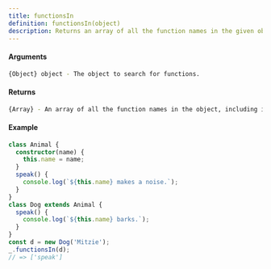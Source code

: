 ```yaml
---
title: functionsIn
definition: functionsIn(object)
description: Returns an array of all the function names in the given object, including inherited ones.
---
```



#### Arguments


```bash
{Object} object - The object to search for functions.
```


#### Returns


```bash
{Array} - An array of all the function names in the object, including inherited ones.
```


#### Example


```ts
class Animal {
  constructor(name) {
    this.name = name;
  }
  speak() {
    console.log(`${this.name} makes a noise.`);
  }
}
class Dog extends Animal {
  speak() {
    console.log(`${this.name} barks.`);
  }
}
const d = new Dog('Mitzie');
_.functionsIn(d);
// => ['speak']
```